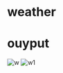 # weather

# ouyput

![w](https://github.com/codingboat1316/weather/assets/130082313/66a7da67-13de-41f7-8a88-3258c7704906)
![w1](https://github.com/codingboat1316/weather/assets/130082313/64bcc3cc-6444-4cf3-bc33-53d9c9b3177f)
